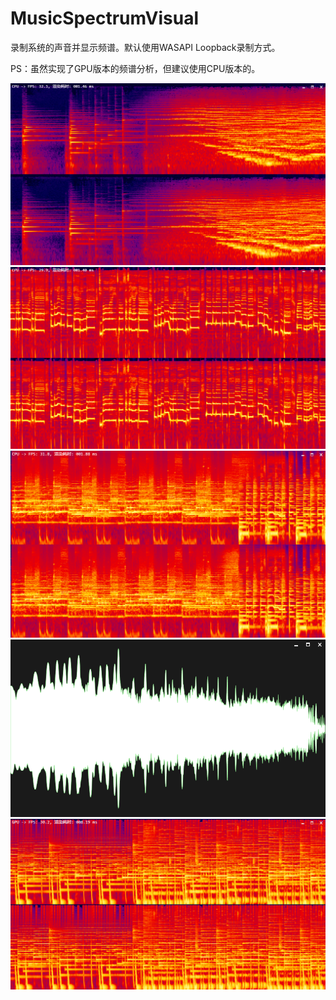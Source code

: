# MusicSpectrumVisual
录制系统的声音并显示频谱。默认使用WASAPI Loopback录制方式。

PS：虽然实现了GPU版本的频谱分析，但建议使用CPU版本的。

![](https://github.com/ibukisaar/MusicSpectrumVisual/raw/master/音乐可视化/imgs/1.png)
![](https://github.com/ibukisaar/MusicSpectrumVisual/raw/master/音乐可视化/imgs/2.png)
![](https://github.com/ibukisaar/MusicSpectrumVisual/raw/master/音乐可视化/imgs/3.png)
![](https://github.com/ibukisaar/MusicSpectrumVisual/raw/master/音乐可视化/imgs/4.png)
![](https://github.com/ibukisaar/MusicSpectrumVisual/raw/master/音乐可视化/imgs/5.png)
